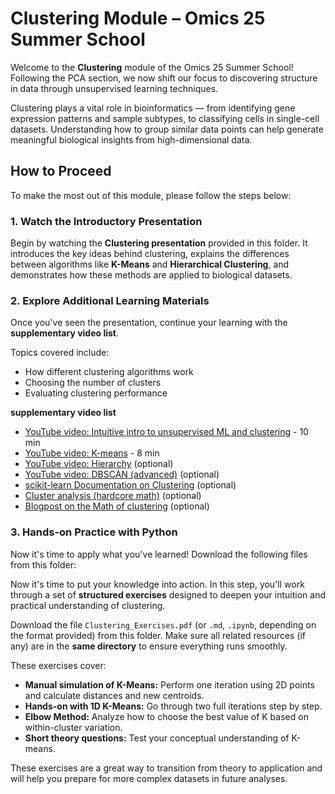 # Clustering Module – Omics 25 Summer School

Welcome to the **Clustering** module of the Omics 25 Summer School! Following the PCA section, we now shift our focus to discovering structure in data through unsupervised learning techniques.

Clustering plays a vital role in bioinformatics — from identifying gene expression patterns and sample subtypes, to classifying cells in single-cell datasets. Understanding how to group similar data points can help generate meaningful biological insights from high-dimensional data.

## How to Proceed

To make the most out of this module, please follow the steps below:

### 1. Watch the Introductory Presentation
Begin by watching the **Clustering presentation** provided in this folder. It introduces the key ideas behind clustering, explains the differences between algorithms like **K-Means** and **Hierarchical Clustering**, and demonstrates how these methods are applied to biological datasets.

### 2. Explore Additional Learning Materials
Once you've seen the presentation, continue your learning with the **supplementary video list**.

Topics covered include:
- How different clustering algorithms work
- Choosing the number of clusters
- Evaluating clustering performance

**supplementary video list**

- [YouTube video: Intuitive intro to unsupervised ML and clustering](https://www.youtube.com/watch?v=IUn8k5zSI6g)  - 10 min 
- [YouTube video: K-means](https://www.youtube.com/watch?v=4b5d3muPQmA&t=304s)  - 8 min 
- [YouTube video: Hierarchy](https://www.youtube.com/watch?v=7xHsRkOdVwo)  (optional)
- [YouTube video: DBSCAN (advanced)](https://www.youtube.com/watch?v=RDZUdRSDOok)  (optional)
- [scikit-learn Documentation on Clustering](https://scikit-learn.org/stable/modules/clustering.html)  (optional) 
- [Cluster analysis (hardcore math)](https://en.wikipedia.org/wiki/Cluster_analysis)  (optional)
- [Blogpost on the Math of clustering](https://medium.com/@rohit_batra/the-math-behind-the-k-means-and-hierarchical-clustering-algorithm-1d9a36a56c08) (optional) 

### 3. Hands-on Practice with Python
Now it's time to apply what you've learned! Download the following files from this folder:

Now it's time to put your knowledge into action. In this step, you'll work through a set of **structured exercises** designed to deepen your intuition and practical understanding of clustering.

Download the file `Clustering_Exercises.pdf` (or `.md`, `.ipynb`, depending on the format provided) from this folder. Make sure all related resources (if any) are in the **same directory** to ensure everything runs smoothly.

These exercises cover:
- **Manual simulation of K-Means:** Perform one iteration using 2D points and calculate distances and new centroids.
- **Hands-on with 1D K-Means:** Go through two full iterations step by step.
- **Elbow Method:** Analyze how to choose the best value of K based on within-cluster variation.
- **Short theory questions:** Test your conceptual understanding of K-means.



These exercises are a great way to transition from theory to application and will help you prepare for more complex datasets in future analyses.

